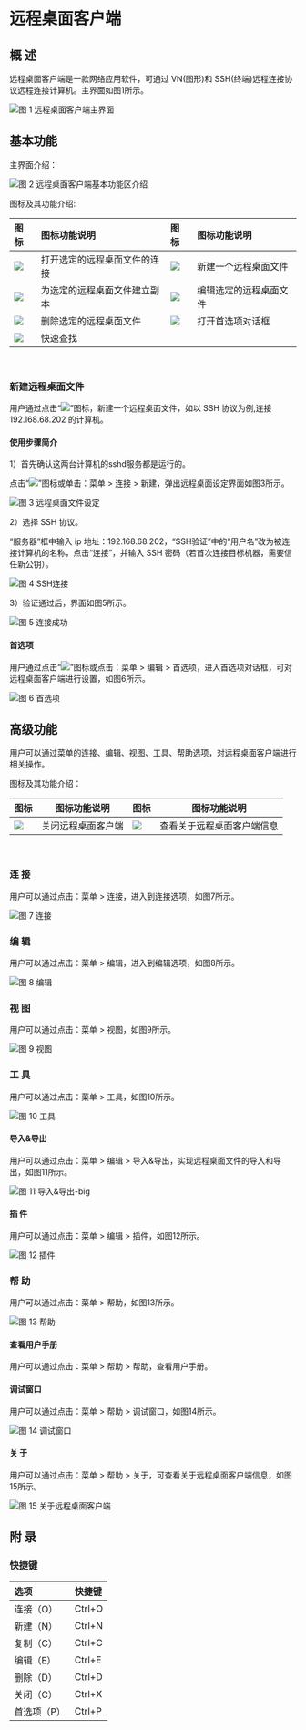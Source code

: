 # 远程桌面客户端
## 概 述
远程桌面客户端是一款网络应用软件，可通过 VN(图形)和 SSH(终端)远程连接协议远程连接计算机。主界面如图1所示。

![图 1 远程桌面客户端主界面](image/1.png)
<br>

## 基本功能
主界面介绍：

![图 2 远程桌面客户端基本功能区介绍](image/2.png)

图标及其功能介绍:

|图标	|图标功能说明|	图标|	图标功能说明
| :------------ | :------------ | :------------ | :------------ |
|![](image/icon1.png)|打开选定的远程桌面文件的连接	|![](image/icon5.png)|	新建一个远程桌面文件
|![](image/icon2.png)|为选定的远程桌面文件建立副本	|![](image/icon6.png)|	编辑选定的远程桌面文件
|![](image/icon3.png)|删除选定的远程桌面文件	|![](image/icon7.png)|	打开首选项对话框
|![](image/icon4.png)|快速查找||||

<br>

### 新建远程桌面文件
用户通过点击“![](image/icon5.png)”图标，新建一个远程桌面文件，如以 SSH 协议为例,连接 192.168.68.202 的计算机。

#### 使用步骤简介
1）首先确认这两台计算机的sshd服务都是运行的。

点击“![](image/icon5.png)”图标或单击：菜单 > 连接 > 新建，弹出远程桌面设定界面如图3所示。

![图 3 远程桌面文件设定](image/3.png)

2）选择 SSH 协议。

“服务器”框中输入 ip 地址：192.168.68.202，“SSH验证”中的“用户名”改为被连接计算机的名称，点击“连接”，并输入 SSH 密码（若首次连接目标机器，需要信任新公钥）。

![图 4 SSH连接](image/4.png)

3）验证通过后，界面如图5所示。

![图 5 连接成功](image/5.png)

#### 首选项
用户通过点击“![](image/icon7.png)”图标或点击：菜单 > 编辑 > 首选项，进入首选项对话框，可对远程桌面客户端进行设置，如图6所示。

![图 6 首选项](image/6.png)
<br>

## 高级功能
用户可以通过菜单的连接、编辑、视图、工具、帮助选项，对远程桌面客户端进行相关操作。

图标及其功能介绍：

|图标|图标功能说明	|图标	|图标功能说明
|-----|-------|---------|---------|
|![](image/icon8.png)|	关闭远程桌面客户端|![](image/icon9.png)	|	查看关于远程桌面客户端信息

<br>

### 连 接
用户可以通过点击：菜单 > 连接，进入到连接选项，如图7所示。

![图 7 连接](image/7.png) 

### 编 辑
用户可以通过点击：菜单 > 编辑，进入到编辑选项，如图8所示。

![图 8 编辑](image/8.png)

### 视 图
用户可以通过点击：菜单 > 视图，如图9所示。

![图 9 视图](image/9.png)

### 工 具
用户可以通过点击：菜单 > 工具，如图10所示。

![图 10 工具](image/10.png)

#### 导入&导出
用户可以通过点击：菜单 > 编辑 > 导入&导出，实现远程桌面文件的导入和导出，如图11所示。

![图 11 导入&导出-big](image/11.png)

#### 插 件
用户可以通过点击：菜单 > 编辑 > 插件，如图12所示。

![图 12 插件](image/12.png)

### 帮 助
用户可以通过点击：菜单 > 帮助，如图13所示。

![图 13 帮助](image/13.png)

#### 查看用户手册
用户可以通过点击：菜单 > 帮助 > 帮助，查看用户手册。

#### 调试窗口
用户可以通过点击：菜单 > 帮助 > 调试窗口，如图14所示。

![图 14 调试窗口](image/14.png)

#### 关 于
用户可以通过点击：菜单 > 帮助 > 关于，可查看关于远程桌面客户端信息，如图15所示。

![图 15 关于远程桌面客户端](image/15.png)
<br>

## 附 录
### 快捷键

|选项	|快捷键
 | :------------ | :------------ |
|连接（O）|	Ctrl+O
|新建（N）|	Ctrl+N
|复制（C）|	Ctrl+C
|编辑（E）|	Ctrl+E
|删除（D）|	Ctrl+D
|关闭（C）|	Ctrl+X
|首选项（P）|	Ctrl+P
